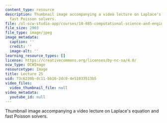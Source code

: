 ```yaml
---
content_type: resource
description: Thumbnail image accompanying a video lecture on Laplace's equation and
  fast Poisson solvers.
file: /ol-ocw-studio-app/courses/18-085-computational-science-and-engineering-i-fall-2008/73c6230bdc11bb162dc04e51033513b5_25.jpg
file_size: 2903
file_type: image/jpeg
image_metadata:
  caption: ''
  credit: ''
  image-alt: ''
learning_resource_types: []
license: https://creativecommons.org/licenses/by-nc-sa/4.0/
ocw_type: OCWImage
resourcetype: Image
title: Lecture 25
uid: 73c6230b-dc11-bb16-2dc0-4e51033513b5
video_files:
  video_thumbnail_file: null
video_metadata:
  youtube_id: null
---
```

Thumbnail image accompanying a video lecture on Laplace's equation and fast Poisson solvers.
